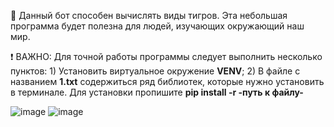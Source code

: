 🐅 Данный бот способен вычислять виды тигров. Эта небольшая программа будет полезна для людей, изучающих окружающий наш мир.

❗ ВАЖНО: Для точной работы программы следует выполнить несколько пунктов: 1) Установить виртуальное окружение **VENV**; 2) В файле с названием **1.txt** содержиться ряд библиотек, которые нужно установить в терминале. Для установки пропишите 
**pip install -r -путь к файлу-**


![image](https://github.com/user-attachments/assets/ee480308-2d25-4f65-bef1-80b3a3a109bf)
![image](https://github.com/user-attachments/assets/90dc9b3e-c49a-4c97-aeb1-3a9c6e18b144)

